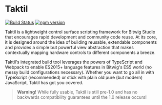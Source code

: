 Taktil
==========================

[![Build Status](https://travis-ci.org/taktiljs/taktil.svg?branch=master)](https://travis-ci.org/taktiljs/taktil) [![npm version](https://badge.fury.io/js/taktil.svg)](https://badge.fury.io/js/taktil)

Taktil is a lightweight control surface scripting framework for Bitwig Studio that encourages rapid development and community code reuse. At its core, it is designed around the idea of building reusable, extendable components and provides a simple but powerful view abstraction that makes contextually mapping hardware controls to different components a breeze.

Taktil's integrated build tool leverages the powers of TypeScript and Webpack to enable ES2015+ language features in Bitwig's ES5 world (no messy build configurations necessary). Whether you want to go all in with TypeScript (recommended) or stick with plain old pure (but modern) JavaScript, Taktil has got you covered.

> **Warning!** While fully usable, Taktil is still pre-1.0 and has no backwards compatibility guarantees until the 1.0 release occurs!
